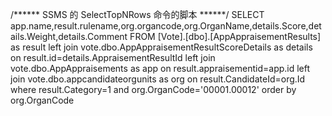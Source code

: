 /****** SSMS 的 SelectTopNRows 命令的脚本  ******/
SELECT app.name,result.rulename,org.organcode,org.OrganName,details.Score,details.Weight,details.Comment
  FROM [Vote].[dbo].[AppAppraisementResults] as result left join vote.dbo.AppAppraisementResultScoreDetails as details on result.id=details.AppraisementResultId 
  left join vote.dbo.AppAppraisements as app on result.appraisementid=app.id
  left join vote.dbo.appcandidateorgunits as org on result.CandidateId=org.Id
  where result.Category=1 and org.OrganCode='00001.00012'
  order by org.OrganCode